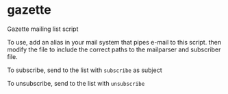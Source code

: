 # gazette
Gazette mailing list script

To use, add an alias in your mail system that pipes e-mail to this script. then modify the file to include the correct paths to the mailparser and subscriber file.

To subscribe, send to the list with `subscribe` as subject

To unsubscribe, send to the list with `unsubscribe`
